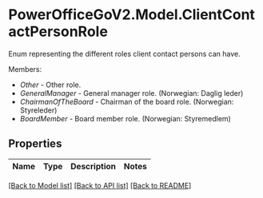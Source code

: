 # PowerOfficeGoV2.Model.ClientContactPersonRole
Enum representing the different roles client contact persons can have.<p>Members:</p><ul><li><i>Other</i> - Other role.</li><li><i>GeneralManager</i> - General manager role. (Norwegian: Daglig leder)</li><li><i>ChairmanOfTheBoard</i> - Chairman of the board role. (Norwegian: Styreleder)</li><li><i>BoardMember</i> - Board member role. (Norwegian: Styremedlem)</li></ul>

## Properties

Name | Type | Description | Notes
------------ | ------------- | ------------- | -------------

[[Back to Model list]](../../README.md#documentation-for-models) [[Back to API list]](../../README.md#documentation-for-api-endpoints) [[Back to README]](../../README.md)

